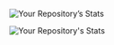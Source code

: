 ![Your Repository’s Stats](https://github-readme-stats.vercel.app/api?username=selvan123&show_icons=true)

![Your Repository's Stats](https://github-readme-stats.vercel.app/api/top-langs/?username=selvan123&theme=blue-green)
